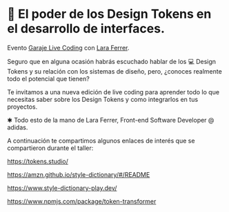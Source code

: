# 🚀 El poder de los Design Tokens en el desarrollo de interfaces.

Evento [Garaje Live Coding](https://www.youtube.com/watch?v=XpK8Gy3S9nw) con [Lara Ferrer](https://www.linkedin.com/in/laraferrer/).

Seguro que en alguna ocasión habrás escuchado hablar de los 💻 Design Tokens y su relación con los sistemas de diseño, pero, ¿conoces realmente todo el potencial que tienen? 

Te invitamos a una nueva edición de live coding para aprender todo lo que necesitas saber sobre los Design Tokens y como integrarlos en tus proyectos.

✱ Todo esto de la mano de Lara Ferrer, Front-end Software Developer @ adidas.

A continuación te compartimos algunos enlaces de interés que se compartieron durante el taller:

https://tokens.studio/

https://amzn.github.io/style-dictionary/#/README

https://www.style-dictionary-play.dev/

https://www.npmjs.com/package/token-transformer

